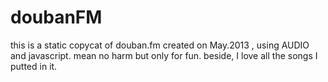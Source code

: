 # doubanFM
this is a static copycat of douban.fm created on May.2013 , using AUDIO and javascript.
mean no harm but only for fun.
beside, I love all the songs I putted in it.
